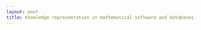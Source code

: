 ```yaml
---
layout: post
title: Knowledge representation in mathematical software and databases, St Andrews, St Andrews University, January the 25-26-27th of 2016
---
```


